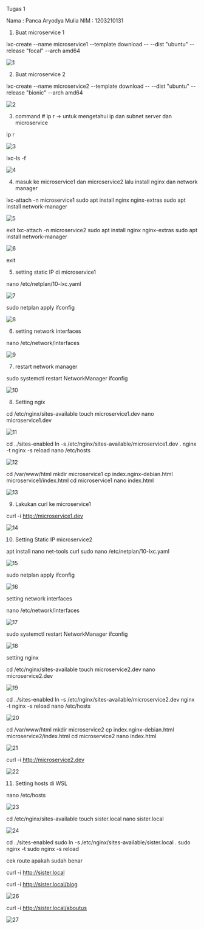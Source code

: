 Tugas 1

Nama : Panca Aryodya Mulia
NIM : 1203210131

  1. Buat microservice 1

lxc-create --name microservice1 --template download -- --dist "ubuntu" --release "focal" --arch amd64 

![1](https://github.com/panskeeh/Sistem-Terdistribusi/assets/95496180/ec10aa3c-7d4b-42c9-9903-931c8f0fad08)

  2. Buat microservice 2

lxc-create --name microservice2 --template download -- --dist "ubuntu" --release "bionic" --arch amd64

![2](https://github.com/panskeeh/Sistem-Terdistribusi/assets/95496180/6096956f-99b6-45e0-b581-980a2beb5c3a)

  3. command # ip r -> untuk mengetahui ip dan subnet server dan microservice

ip r

![3](https://github.com/panskeeh/Sistem-Terdistribusi/assets/95496180/170003b8-a85e-4dee-a3d6-846ec478048b)

lxc-ls -f

![4](https://github.com/panskeeh/Sistem-Terdistribusi/assets/95496180/144b9c68-13ad-4b64-a45c-d59434f57659)

  4. masuk ke microservice1 dan microservice2 lalu install nginx dan network manager

lxc-attach -n microservice1
sudo apt install nginx nginx-extras
sudo apt install network-manager

![5](https://github.com/panskeeh/Sistem-Terdistribusi/assets/95496180/991266ec-dd35-4cd4-85b6-457f138f9c1b)

exit
lxc-attach -n microservice2
sudo apt install nginx nginx-extras
sudo apt install network-manager 

![6](https://github.com/panskeeh/Sistem-Terdistribusi/assets/95496180/11c67b65-a3bd-4957-8d5f-50975361c859)

exit

  5. setting static IP di microservice1

nano /etc/netplan/10-lxc.yaml

![7](https://github.com/panskeeh/Sistem-Terdistribusi/assets/95496180/3106090b-5bf9-4cdc-b57c-40cdae041277)

sudo netplan apply
ifconfig

![8](https://github.com/panskeeh/Sistem-Terdistribusi/assets/95496180/1ab8c104-4eb9-4f07-9805-9a77b37b2761)

  6. setting network interfaces

nano /etc/network/interfaces

![9](https://github.com/panskeeh/Sistem-Terdistribusi/assets/95496180/f90b69fd-c429-4345-95c7-b0e74a35eb5d)

  7. restart network manager

sudo systemctl restart NetworkManager
ifconfig

![10](https://github.com/panskeeh/Sistem-Terdistribusi/assets/95496180/295df8ef-5fa5-4163-b287-6164c3e50b67)

  8. Setting ngix

cd /etc/nginx/sites-available
touch microservice1.dev
nano microservice1.dev

![11](https://github.com/panskeeh/Sistem-Terdistribusi/assets/95496180/560a9c0f-b64e-4025-a7ae-b44fca6c8b16)

cd ../sites-enabled 
ln -s /etc/nginx/sites-available/microservice1.dev . 
nginx -t 
nginx -s reload 
nano /etc/hosts

![12](https://github.com/panskeeh/Sistem-Terdistribusi/assets/95496180/e8be4da3-baec-455c-83a6-c68469129bfd)

cd /var/www/html 
mkdir microservice1
cp index.nginx-debian.html microservice1/index.html 
cd microservice1
nano index.html

![13](https://github.com/panskeeh/Sistem-Terdistribusi/assets/95496180/6d14f2a5-0924-445a-853b-a6b6f167615e)

  9. Lakukan curl ke microservice1

curl -i http://microservice1.dev

![14](https://github.com/panskeeh/Sistem-Terdistribusi/assets/95496180/a5ba322d-102a-4810-a213-08e182960f4c)

  10. Setting Static IP microservice2

apt install nano net-tools curl 
sudo nano /etc/netplan/10-lxc.yaml 

![15](https://github.com/panskeeh/Sistem-Terdistribusi/assets/95496180/8f69a408-2d11-49c0-9aea-3614ce84e5d7)

sudo netplan apply 
ifconfig

![16](https://github.com/panskeeh/Sistem-Terdistribusi/assets/95496180/6f73e50c-d97f-4e90-ada2-f21f234dc3af)

setting network interfaces

nano /etc/network/interfaces

![17](https://github.com/panskeeh/Sistem-Terdistribusi/assets/95496180/6f67506d-8be6-4147-be34-5b35ea433da5)

sudo systemctl restart NetworkManager
ifconfig

![18](https://github.com/panskeeh/Sistem-Terdistribusi/assets/95496180/be9d23e8-6348-4b02-8bb0-8628db6038dc)

setting nginx

cd /etc/nginx/sites-available
touch microservice2.dev
nano microservice2.dev

![19](https://github.com/panskeeh/Sistem-Terdistribusi/assets/95496180/7c377999-40cd-421e-8a61-5fa091ae0b7a)

cd ../sites-enabled
ln -s /etc/nginx/sites-available/microservice2.dev
nginx -t
nginx -s reload
nano /etc/hosts

![20](https://github.com/panskeeh/Sistem-Terdistribusi/assets/95496180/d32ca1ef-3a4d-49ee-b6a8-1ecb70051db2)

cd /var/www/html 
mkdir microservice2 
cp index.nginx-debian.html microservice2/index.html 
cd microservice2
nano index.html

![21](https://github.com/panskeeh/Sistem-Terdistribusi/assets/95496180/6413d62e-473d-4487-b3e1-106e7dd3e4a2)

curl -i http://microservice2.dev

![22](https://github.com/panskeeh/Sistem-Terdistribusi/assets/95496180/5b4f3add-a3d8-4010-a00b-8680b706fe0a)

  11. Setting hosts di WSL

nano /etc/hosts

![23](https://github.com/panskeeh/Sistem-Terdistribusi/assets/95496180/9cfdbae2-2ea3-4776-aba5-bb0dca1caa8a)

cd /etc/nginx/sites-available
touch sister.local
nano sister.local

![24](https://github.com/panskeeh/Sistem-Terdistribusi/assets/95496180/a02f14d5-74b2-4f71-b11c-1a1b6cdf8ad1)

cd ../sites-enabled
sudo ln -s /etc/nginx/sites-available/sister.local .
sudo nginx -t
sudo nginx -s reload

cek route apakah sudah benar

curl -i http://sister.local


curl -i http://sister.local/blog

![26](https://github.com/panskeeh/Sistem-Terdistribusi/assets/95496180/dd9d1b2e-01c5-4cbd-b12e-7215552884b5)

curl -i http://sister.local/aboutus

![27](https://github.com/panskeeh/Sistem-Terdistribusi/assets/95496180/7eef3695-a777-4d17-975e-a6bb424ef99f)
